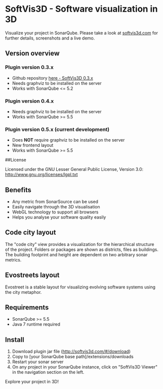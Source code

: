 # SoftVis3D - Software visualization in 3D

Visualize your project in SonarQube. Please take a look at [softvis3d.com](http://softvis3d.com) for further details, screenshots and a live demo.

## Version overview

### Plugin version 0.3.x

* Github repository [here - SoftVis3D 0.3.x](https://github.com/stefanrinderle/sonar-softvis3d-plugin)
* Needs graphviz to be installed on the server
* Works with SonarQube <= 5.2

### Plugin version 0.4.x

* Needs graphviz to be installed on the server
* Works with SonarQube >= 5.5

### Plugin version 0.5.x (current development)

* Does **NOT** require graphviz to be installed on the server
* New frontend layout
* Works with SonarQube >= 5.5

##License

Licensed under the GNU Lesser General Public License, Version 3.0: http://www.gnu.org/licenses/lgpl.txt

## Benefits

- Any metric from SonarSource can be used
- Easily navigate through the 3D visualisation
- WebGL technology to support all browsers
- Helps you analyse your software quality easily

## Code city layout

The "code city" view provides a visualization for the hierarchical structure of the project. Folders or packages are shown as districts, files as buildings. The building footprint and height are dependent on two arbitrary sonar metrics.

## Evostreets layout

Evostreet is a stable layout for visualizing evolving software systems using the city metaphor.

## Requirements

* SonarQube >= 5.5
* Java 7 runtime required

## Install

1. Download plugin jar file (http://softvis3d.com/#/download)
2. Copy to [your SonarQube base path]/extensions/downloads
3. Restart your sonar server
4. On any project in your SonarQube instance, click on "SoftVis3D Viewer" in the navigation section on the left.

Explore your project in 3D!
